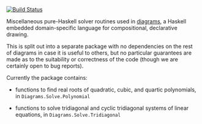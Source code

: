 [![Build Status](https://travis-ci.org/diagrams/diagrams-solve.png?branch=master)](https://travis-ci.org/diagrams/diagrams-solve)

Miscellaneous pure-Haskell solver routines used in
[diagrams](http://projects.haskell.org/diagrams/), a Haskell embedded
domain-specific language for compositional, declarative drawing.

This is split out into a separate package with no dependencies on the
rest of diagrams in case it is useful to others, but no particular
guarantees are made as to the suitability or correctness of the code
(though we are certainly open to bug reports).

Currently the package contains:

  - functions to find real roots of quadratic, cubic, and quartic
    polynomials, in `Diagrams.Solve.Polynomial`

  - functions to solve tridiagonal and cyclic tridiagonal systems of
    linear equations, in `Diagrams.Solve.Tridiagonal`
